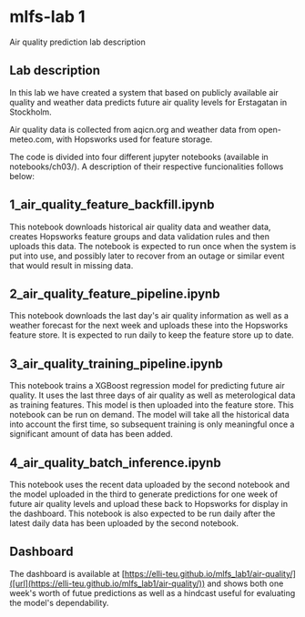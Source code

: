 # mlfs-lab 1
Air quality prediction lab description

## Lab description
In this lab we have created a system that based on publicly available air quality and weather data predicts future air quality levels for Erstagatan in Stockholm.

Air quality data is collected from aqicn.org and weather data from open-meteo.com, with Hopsworks used for feature storage.

The code is divided into four different jupyter notebooks (available in notebooks/ch03/). A description of their respective funcionalities follows below:

## 1_air_quality_feature_backfill.ipynb
This notebook downloads historical air quality data and weather data, creates Hopsworks feature groups and data validation rules and then uploads this data.
The notebook is expected to run once when the system is put into use, and possibly later to recover from an outage or similar event that would result in missing data.

## 2_air_quality_feature_pipeline.ipynb
This notebook downloads the last day's air quality information as well as a weather forecast for the next week and uploads these into the Hopsworks feature store.
It is expected to run daily to keep the feature store up to date.

## 3_air_quality_training_pipeline.ipynb
This notebook trains a XGBoost regression model for predicting future air quality. It uses the last three days of air quality as well as meterological data as training features. This model is then uploaded into the feature store.
This notebook can be run on demand. The model will take all the historical data into account the first time, so subsequent training is only meaningful once a significant amount of data has been added.

## 4_air_quality_batch_inference.ipynb
This notebook uses the recent data uploaded by the second notebook and the model uploaded in the third to generate predictions for one week of future air quality levels and upload these back to Hopsworks for display in the dashboard.
This notebook is also expected to be run daily after the latest daily data has been uploaded by the second notebook.

## Dashboard
The dashboard is available at [https://elli-teu.github.io/mlfs_lab1/air-quality/]([url](https://elli-teu.github.io/mlfs_lab1/air-quality/)) and shows both one week's worth of futue predictions as well as a hindcast useful for evaluating the model's dependability.
